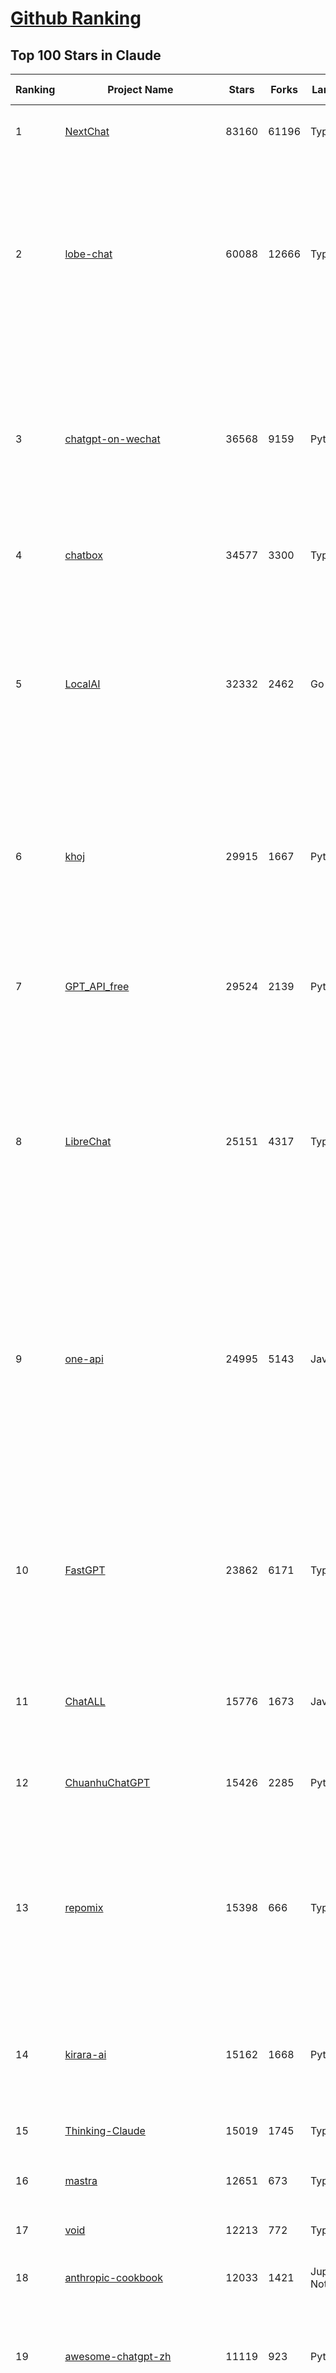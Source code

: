 [Github Ranking](../README.md)
==========

## Top 100 Stars in Claude

| Ranking | Project Name | Stars | Forks | Language | Open Issues | Description | Last Commit |
| ------- | ------------ | ----- | ----- | -------- | ----------- | ----------- | ----------- |
| 1 | [NextChat](https://github.com/ChatGPTNextWeb/NextChat) | 83160 | 61196 | TypeScript | 624 | ✨ Light and Fast AI Assistant. Support: Web \| iOS \| MacOS \| Android \|  Linux \| Windows | 2025-04-19T08:00:42Z |
| 2 | [lobe-chat](https://github.com/lobehub/lobe-chat) | 60088 | 12666 | TypeScript | 724 | 🤯 Lobe Chat - an open-source, modern-design AI chat framework. Supports Multi AI Providers( OpenAI / Claude 3 / Gemini / Ollama / DeepSeek / Qwen), Knowledge Base (file upload / knowledge management / RAG ), Multi-Modals (Plugins/Artifacts) and Thinking. One-click FREE deployment of your private ChatGPT/ Claude / DeepSeek application. | 2025-05-04T02:08:05Z |
| 3 | [chatgpt-on-wechat](https://github.com/zhayujie/chatgpt-on-wechat) | 36568 | 9159 | Python | 289 | 基于大模型搭建的聊天机器人，同时支持 微信公众号、企业微信应用、飞书、钉钉 等接入，可选择GPT4.1/GPT-4o/GPT-o1/ DeepSeek/Claude/文心一言/讯飞星火/通义千问/ Gemini/GLM-4/Kimi/LinkAI，能处理文本、语音和图片，访问操作系统和互联网，支持基于自有知识库进行定制企业智能客服。 | 2025-04-20T09:22:54Z |
| 4 | [chatbox](https://github.com/chatboxai/chatbox) | 34577 | 3300 | TypeScript | 675 | User-friendly Desktop Client App for AI Models/LLMs (GPT, Claude, Gemini, Ollama...) | 2025-04-27T14:53:01Z |
| 5 | [LocalAI](https://github.com/mudler/LocalAI) | 32332 | 2462 | Go | 435 | :robot: The free, Open Source alternative to OpenAI, Claude and others. Self-hosted and local-first. Drop-in replacement for OpenAI,  running on consumer-grade hardware. No GPU required. Runs gguf, transformers, diffusers and many more models architectures. Features: Generate Text, Audio, Video, Images, Voice Cloning, Distributed, P2P inference | 2025-05-03T17:47:27Z |
| 6 | [khoj](https://github.com/khoj-ai/khoj) | 29915 | 1667 | Python | 67 | Your AI second brain. Self-hostable. Get answers from the web or your docs. Build custom agents, schedule automations, do deep research. Turn any online or local LLM into your personal, autonomous AI (gpt, claude, gemini, llama, qwen, mistral). Get started - free. | 2025-05-03T02:29:40Z |
| 7 | [GPT_API_free](https://github.com/chatanywhere/GPT_API_free) | 29524 | 2139 | Python | 9 | Free ChatGPT&DeepSeek API Key，免费ChatGPT&DeepSeek API。免费接入DeepSeek API和GPT4 API，支持 gpt \| deepseek \| claude \| gemini \| grok 等排名靠前的常用大模型。 | 2025-04-19T03:10:33Z |
| 8 | [LibreChat](https://github.com/danny-avila/LibreChat) | 25151 | 4317 | TypeScript | 149 | Enhanced ChatGPT Clone: Features Agents, DeepSeek, Anthropic, AWS, OpenAI, Assistants API, Azure, Groq, o1, GPT-4o, Mistral, OpenRouter, Vertex AI, Gemini, Artifacts, AI model switching, message search, Code Interpreter, langchain, DALL-E-3, OpenAPI Actions, Functions, Secure Multi-User Auth, Presets, open-source for self-hosting. Active project. | 2025-05-04T00:05:03Z |
| 9 | [one-api](https://github.com/songquanpeng/one-api) | 24995 | 5143 | JavaScript | 851 | LLM API 管理 & 分发系统，支持 OpenAI、Azure、Anthropic Claude、Google Gemini、DeepSeek、字节豆包、ChatGLM、文心一言、讯飞星火、通义千问、360 智脑、腾讯混元等主流模型，统一 API 适配，可用于 key 管理与二次分发。单可执行文件，提供 Docker 镜像，一键部署，开箱即用。LLM API management & key redistribution system, unifying multiple providers under a single API. Single binary, Docker-ready, with an English UI. | 2025-02-21T11:30:22Z |
| 10 | [FastGPT](https://github.com/labring/FastGPT) | 23862 | 6171 | TypeScript | 502 | FastGPT is a knowledge-based platform built on the LLMs, offers a comprehensive suite of out-of-the-box capabilities such as data processing, RAG retrieval, and visual AI workflow orchestration, letting you easily develop and deploy complex question-answering systems without the need for extensive setup or configuration. | 2025-04-30T09:44:34Z |
| 11 | [ChatALL](https://github.com/ai-shifu/ChatALL) | 15776 | 1673 | JavaScript | 222 |  Concurrently chat with ChatGPT, Bing Chat, Bard, Alpaca, Vicuna, Claude, ChatGLM, MOSS, 讯飞星火, 文心一言 and more, discover the best answers | 2025-04-20T18:12:53Z |
| 12 | [ChuanhuChatGPT](https://github.com/GaiZhenbiao/ChuanhuChatGPT) | 15426 | 2285 | Python | 122 | GUI for ChatGPT API and many LLMs. Supports agents, file-based QA, GPT finetuning and query with web search. All with a neat UI. | 2025-03-13T09:36:38Z |
| 13 | [repomix](https://github.com/yamadashy/repomix) | 15398 | 666 | TypeScript | 76 | 📦 Repomix (formerly Repopack) is a powerful tool that packs your entire repository into a single, AI-friendly file. Perfect for when you need to feed your codebase to Large Language Models (LLMs) or other AI tools like Claude, ChatGPT, DeepSeek, Perplexity, Gemini, Gemma, Llama, Grok, and more. | 2025-05-02T16:30:42Z |
| 14 | [kirara-ai](https://github.com/lss233/kirara-ai) | 15162 | 1668 | Python | 164 | 🤖 可 DIY 的 多模态 AI 聊天机器人 \| 🚀 快速接入 微信、 QQ、Telegram、等聊天平台 \| 🦈支持DeepSeek、Grok、Claude、Ollama、Gemini、OpenAI \| 工作流系统、网页搜索、AI画图、人设调教、虚拟女仆、语音对话 \|  | 2025-04-26T16:46:22Z |
| 15 | [Thinking-Claude](https://github.com/richards199999/Thinking-Claude) | 15019 | 1745 | TypeScript | 0 | Let your Claude able to think | 2025-03-10T04:02:46Z |
| 16 | [mastra](https://github.com/mastra-ai/mastra) | 12651 | 673 | TypeScript | 90 | The TypeScript AI agent framework. ⚡ Assistants, RAG, observability. Supports any LLM: GPT-4, Claude, Gemini, Llama. | 2025-05-04T03:12:32Z |
| 17 | [void](https://github.com/voideditor/void) | 12213 | 772 | TypeScript | 34 | None | 2025-05-04T01:47:05Z |
| 18 | [anthropic-cookbook](https://github.com/anthropics/anthropic-cookbook) | 12033 | 1421 | Jupyter Notebook | 29 | A collection of notebooks/recipes showcasing some fun and effective ways of using Claude. | 2025-04-17T17:17:25Z |
| 19 | [awesome-chatgpt-zh](https://github.com/EmbraceAGI/awesome-chatgpt-zh) | 11119 | 923 | Python | 0 | ChatGPT 中文指南🔥，ChatGPT 中文调教指南，指令指南，应用开发指南，精选资源清单，更好的使用 chatGPT 让你的生产力 up up up! 🚀 | 2024-11-05T10:24:21Z |
| 20 | [claude-engineer](https://github.com/Doriandarko/claude-engineer) | 10986 | 1162 | Python | 11 | Claude Engineer is an interactive command-line interface (CLI) that leverages the power of Anthropic's Claude-3.5-Sonnet model to assist with software development tasks.This framework enables Claude to generate and manage its own tools, continuously expanding its capabilities through conversation. Available both as a CLI and a modern web interface | 2024-12-12T22:08:15Z |
| 21 | [LangBot](https://github.com/RockChinQ/LangBot) | 10889 | 814 | Python | 91 | 😎简单易用、🧩丰富生态 - 大模型原生即时通信机器人平台 \| 适配 QQ / 微信（企业微信、个人微信）/ 飞书 / 钉钉 / Discord / Telegram / Slack 等平台 \| 支持 ChatGPT、DeepSeek、Dify、Claude、Gemini、xAI、PPIO、Ollama、LM Studio、阿里云百炼、火山方舟、SiliconFlow、Qwen、Moonshot、ChatGLM、SillyTraven、MCP 等 LLM 的机器人 / Agent \| LLM-based instant messaging bots platform, supports Discord, Telegram, WeChat, Lark, DingTalk, QQ, Slack | 2025-04-30T09:37:07Z |
| 22 | [fastmcp](https://github.com/jlowin/fastmcp) | 8429 | 439 | Python | 35 | 🚀 The fast, Pythonic way to build MCP servers and clients | 2025-05-04T00:37:35Z |
| 23 | [coai](https://github.com/coaidev/coai) | 8297 | 1112 | TypeScript | 18 | 🚀 Next Generation AI One-Stop Internationalization Solution. 🚀 下一代 AI 一站式 B/C 端解决方案，支持 OpenAI，Midjourney，Claude，讯飞星火，Stable Diffusion，DALL·E，ChatGLM，通义千问，腾讯混元，360 智脑，百川 AI，火山方舟，新必应，Gemini，Moonshot 等模型，支持对话分享，自定义预设，云端同步，模型市场，支持弹性计费和订阅计划模式，支持图片解析，支持联网搜索，支持模型缓存，丰富美观的后台管理与仪表盘数据统计。 | 2025-04-30T19:12:53Z |
| 24 | [claude-code](https://github.com/anthropics/claude-code) | 8230 | 444 | Shell | 368 | Claude Code is an agentic coding tool that lives in your terminal, understands your codebase, and helps you code faster by executing routine tasks, explaining complex code, and handling git workflows - all through natural language commands. | 2025-05-02T17:09:41Z |
| 25 | [claude-task-master](https://github.com/eyaltoledano/claude-task-master) | 7552 | 786 | JavaScript | 80 | An AI-powered task-management system you can drop into Cursor, Lovable, Windsurf, Roo, and others. | 2025-05-03T19:24:39Z |
| 26 | [Noi](https://github.com/lencx/Noi) | 7480 | 563 | JavaScript | 148 | 🚀 Power Your World with AI - Explore, Extend, Empower. | 2025-05-01T02:21:25Z |
| 27 | [Upsonic](https://github.com/Upsonic/Upsonic) | 7410 | 690 | Python | 36 | The most reliable AI agent framework that supports MCP. | 2025-05-02T16:18:00Z |
| 28 | [new-api](https://github.com/QuantumNous/new-api) | 7166 | 1409 | Go | 166 | AI模型接口管理与分发系统，支持将多种大模型转为统一格式调用，支持OpenAI、Claude等格式，可供个人或者企业内部管理与分发渠道使用，本项目基于One API二次开发。🍥 The next-generation LLM gateway and AI asset management system supports multiple languages. | 2025-05-03T14:36:42Z |
| 29 | [BlackFriday-GPTs-Prompts](https://github.com/friuns2/BlackFriday-GPTs-Prompts) | 6624 | 1034 | None | 86 | List of free GPTs that doesn't require plus subscription  | 2024-11-08T11:03:14Z |
| 30 | [opencommit](https://github.com/di-sukharev/opencommit) | 6614 | 353 | JavaScript | 148 | GPT wrapper for git — generate commit messages with an LLM in 1 sec — works best with Claude 3.5 — supports local models too | 2025-05-03T09:06:21Z |
| 31 | [aichat](https://github.com/sigoden/aichat) | 6601 | 428 | Rust | 0 | All-in-one LLM CLI tool featuring Shell Assistant, Chat-REPL, RAG, AI Tools & Agents, with access to OpenAI, Claude, Gemini, Ollama, Groq, and more. | 2025-05-02T00:17:55Z |
| 32 | [promptfoo](https://github.com/promptfoo/promptfoo) | 6393 | 520 | TypeScript | 158 | Test your prompts, agents, and RAGs. Red teaming, pentesting, and vulnerability scanning for LLMs. Compare performance of GPT, Claude, Gemini, Llama, and more. Simple declarative configs with command line and CI/CD integration. | 2025-05-03T15:01:38Z |
| 33 | [llamacoder](https://github.com/Nutlope/llamacoder) | 5952 | 1384 | TypeScript | 39 | Open source Claude Artifacts – built with Llama 3.1 405B | 2025-04-08T15:15:38Z |
| 34 | [deep-searcher](https://github.com/zilliztech/deep-searcher) | 5798 | 570 | Python | 28 | Open Source Deep Research Alternative to Reason and Search on Private Data. Written in Python. | 2025-04-29T10:08:46Z |
| 35 | [code2prompt](https://github.com/mufeedvh/code2prompt) | 5539 | 316 | MDX | 7 | A CLI tool to convert your codebase into a single LLM prompt with source tree, prompt templating, and token counting. | 2025-04-28T20:55:23Z |
| 36 | [fragments](https://github.com/e2b-dev/fragments) | 5312 | 690 | TypeScript | 7 | Open-source Next.js template for building apps that are fully generated by AI. By E2B. | 2025-04-23T11:55:37Z |
| 37 | [opencompass](https://github.com/open-compass/opencompass) | 5280 | 556 | Python | 299 | OpenCompass is an LLM evaluation platform, supporting a wide range of models (Llama3, Mistral, InternLM2,GPT-4,LLaMa2, Qwen,GLM, Claude, etc) over 100+ datasets. | 2025-04-30T09:12:34Z |
| 38 | [deepclaude](https://github.com/getAsterisk/deepclaude) | 5092 | 399 | Rust | 45 | A high-performance LLM inference API and Chat UI that integrates DeepSeek R1's CoT reasoning traces with Anthropic Claude models. | 2025-02-04T22:55:51Z |
| 39 | [fastapi_mcp](https://github.com/tadata-org/fastapi_mcp) | 4273 | 356 | Python | 37 | Expose your FastAPI endpoints as Model Context Protocol (MCP) tools, with Auth! | 2025-04-28T16:01:55Z |
| 40 | [GodMode](https://github.com/smol-ai/GodMode) | 4260 | 336 | TypeScript | 50 | AI Chat Browser: Fast, Full webapp access to ChatGPT / Claude / Bard / Bing / Llama2! I use this 20 times a day. | 2024-07-29T00:31:03Z |
| 41 | [maestro](https://github.com/Doriandarko/maestro) | 4231 | 653 | Python | 32 | A framework for Claude Opus to intelligently orchestrate subagents. | 2024-07-01T06:49:15Z |
| 42 | [bot-on-anything](https://github.com/zhayujie/bot-on-anything) | 4068 | 925 | Python | 263 | A large model-based chatbot builder that can quickly integrate AI models (including ChatGPT, Claude, Gemini) into various software applications (such as Telegram, Gmail, Slack, and websites). | 2025-01-03T14:13:51Z |
| 43 | [obsidian-smart-connections](https://github.com/brianpetro/obsidian-smart-connections) | 3598 | 208 | JavaScript | 354 | Chat with your notes & see links to related content with AI embeddings. Use local models or 100+ via APIs like Claude, Gemini, ChatGPT & Llama 3 | 2025-05-03T18:37:58Z |
| 44 | [casibase](https://github.com/casibase/casibase) | 3557 | 418 | Go | 27 | ⚡️AI Cloud OS: Open-source enterprise-level AI knowledge base and MCP (model-context-protocol)/A2A (agent-to-agent) management platform with admin UI, user management and Single-Sign-On⚡️, supports ChatGPT, Claude, Llama, Ollama, HuggingFace, etc., chat bot demo: https://ai.casibase.com, admin UI demo: https://ai-admin.casibase.com | 2025-05-02T13:03:45Z |
| 45 | [codecompanion.nvim](https://github.com/olimorris/codecompanion.nvim) | 3524 | 199 | Lua | 1 | ✨ AI-powered coding, seamlessly in Neovim | 2025-05-03T23:19:14Z |
| 46 | [every-chatgpt-gui](https://github.com/billmei/every-chatgpt-gui) | 3434 | 243 | None | 4 | Every front-end GUI client for ChatGPT, Claude, and other LLMs | 2025-05-02T02:24:21Z |
| 47 | [mcp-playwright](https://github.com/executeautomation/mcp-playwright) | 3386 | 272 | TypeScript | 20 | Playwright Model Context Protocol Server - Tool to automate Browsers and APIs in Claude Desktop, Cline, Cursor IDE and More 🔌 | 2025-04-22T22:00:52Z |
| 48 | [free-llm-api-resources](https://github.com/cheahjs/free-llm-api-resources) | 3037 | 261 | Python | 4 | A list of free LLM inference resources accessible via API. | 2025-05-03T08:30:57Z |
| 49 | [Awesome-ChatGPT-prompts-ZH_CN](https://github.com/L1Xu4n/Awesome-ChatGPT-prompts-ZH_CN) | 3006 | 165 | None | 12 | 如何将ChatGPT调教成一只猫娘 | 2023-07-18T15:57:44Z |
| 50 | [firecrawl-mcp-server](https://github.com/mendableai/firecrawl-mcp-server) | 2888 | 268 | JavaScript | 23 | Official Firecrawl MCP Server - Adds powerful web scraping to Cursor, Claude and any other LLM clients. | 2025-04-24T22:57:57Z |
| 51 | [claude-coder](https://github.com/kodu-ai/claude-coder) | 2881 | 138 | TypeScript | 20 | Kodu is an autonomous coding agent that lives in your IDE. It is a VSCode extension that can help you build your dream project step by step by leveraging the latest technologies in automated coding agents  | 2025-04-30T10:21:02Z |
| 52 | [aide](https://github.com/nicepkg/aide) | 2571 | 177 | TypeScript | 32 | Conquer Any Code in VSCode: One-Click Comments, Conversions, UI-to-Code, and AI Batch Processing of Files! 在 VSCode 中征服任何代码：一键注释、转换、UI 图生成代码、AI 批量处理文件！💪 | 2025-03-08T03:13:34Z |
| 53 | [DeepClaude](https://github.com/ErlichLiu/DeepClaude) | 2557 | 493 | Python | 25 | Unleash Next-Level AI! 🚀  💻 Code Generation: DeepSeek r1 + Claude 3.7 Sonnet - Unparalleled Performance! 📝 Content Creation: DeepSeek r1 + Gemini 2.5 Pro - Superior Quality! 🔌 OpenAI-Compatible. 🌊 Streaming & Non-Streaming Support.  ✨ Experience the Future of AI – Today! Click to Try Now! ✨ | 2025-04-03T11:51:59Z |
| 54 | [poe-api](https://github.com/ading2210/poe-api) | 2502 | 313 | Python | 39 | [UNMAINTAINED] A reverse engineered Python API wrapper for Quora's Poe, which provides free access to ChatGPT, GPT-4, and Claude. | 2023-09-18T04:56:52Z |
| 55 | [DesktopCommanderMCP](https://github.com/wonderwhy-er/DesktopCommanderMCP) | 2389 | 255 | TypeScript | 20 | This is MCP server for Claude that gives it terminal control, file system search and diff file editing capabilities | 2025-05-03T06:34:46Z |
| 56 | [awesome-claude-prompts](https://github.com/langgptai/awesome-claude-prompts) | 2358 | 224 | None | 0 | This repo includes Claude prompt curation to use Claude better. | 2025-03-01T00:29:09Z |
| 57 | [CL4R1T4S](https://github.com/elder-plinius/CL4R1T4S) | 2354 | 698 | None | 3 | SYSTEM PROMPT TRANSPARENCY FOR ALL - CHATGPT, GEMINI, GROK, CLAUDE, PERPLEXITY, CURSOR, WINDSURF, DEVIN, REPLIT, AND MORE! | 2025-04-28T18:52:46Z |
| 58 | [opencode](https://github.com/opencode-ai/opencode) | 2333 | 150 | Go | 26 | None | 2025-05-02T20:24:33Z |
| 59 | [VLMEvalKit](https://github.com/open-compass/VLMEvalKit) | 2304 | 348 | Python | 94 | Open-source evaluation toolkit of large multi-modality models (LMMs), support 220+ LMMs, 80+ benchmarks | 2025-05-03T14:11:05Z |
| 60 | [griptape](https://github.com/griptape-ai/griptape) | 2281 | 189 | Python | 60 | Modular Python framework for AI agents and workflows with chain-of-thought reasoning, tools, and memory.  | 2025-05-02T16:52:25Z |
| 61 | [ruby_llm](https://github.com/crmne/ruby_llm) | 2144 | 105 | Ruby | 37 | Stop juggling AI SDKs! RubyLLM offers one delightful Ruby interface for OpenAI, Anthropic, Gemini, Bedrock, OpenRouter, DeepSeek, Ollama & compatible APIs. Chat, Vision, Audio, PDF, Images, Embeddings, Tools, Streaming & Rails integration. | 2025-04-25T15:40:44Z |
| 62 | [elia](https://github.com/darrenburns/elia) | 2132 | 131 | Python | 12 | A snappy, keyboard-centric terminal user interface for interacting with large language models. Chat with ChatGPT, Claude, Llama 3, Phi 3, Mistral, Gemma and more. | 2024-10-10T19:12:52Z |
| 63 | [git-mcp](https://github.com/idosal/git-mcp) | 2003 | 114 | TypeScript | 17 | Put an end to code hallucinations! GitMCP is a free, open-source, remote MCP server for any GitHub project | 2025-04-29T16:30:26Z |
| 64 | [unity-mcp](https://github.com/justinpbarnett/unity-mcp) | 1870 | 260 | C# | 32 | A Unity MCP server that allows MCP clients like Claude Desktop or Cursor to perform Unity Editor actions. | 2025-04-09T13:19:24Z |
| 65 | [dialoqbase](https://github.com/n4ze3m/dialoqbase) | 1753 | 276 | TypeScript | 39 | Create chatbots with ease | 2024-10-15T14:24:20Z |
| 66 | [Awesome-MCP-ZH](https://github.com/yzfly/Awesome-MCP-ZH) | 1696 | 89 | None | 0 | MCP 资源精选， MCP指南，Claude MCP，MCP Servers, MCP Clients | 2025-04-30T00:32:08Z |
| 67 | [tokencost](https://github.com/AgentOps-AI/tokencost) | 1648 | 73 | Python | 14 | Easy token price estimates for 400+ LLMs. TokenOps. | 2025-04-14T06:41:50Z |
| 68 | [Thinking_in_Java_MindMapping](https://github.com/LjyYano/Thinking_in_Java_MindMapping) | 1606 | 461 | None | 0 | 编程笔记、观影指南、读书笔记、生活感悟、Switch 游戏 | 2025-04-22T07:02:13Z |
| 69 | [awesome-ai-system-prompts](https://github.com/dontriskit/awesome-ai-system-prompts) | 1601 | 180 | TypeScript | 1 | 🧠 Curated collection of system prompts for top AI tools. Perfect for AI agent builders and prompt engineers. Incuding: ChatGPT, Claude, Perplexity, Manus, Claude-Code, Loveable, v0, Grok, same new, windsurf, notion, and MetaAI.  | 2025-04-20T19:45:00Z |
| 70 | [papersgpt-for-zotero](https://github.com/papersgpt/papersgpt-for-zotero) | 1559 | 48 | JavaScript | 40 | Zotero chat PDF with AI, DeepSeek, GPT 4.1, ChatGPT, Claude, Gemini, Qwen3 | 2025-04-29T11:15:02Z |
| 71 | [GalTransl](https://github.com/GalTransl/GalTransl) | 1520 | 100 | Python | 24 | 支持GPT-4/Claude/Deepseek/Sakura等大语言模型的Galgame自动化翻译解决方案  Automated translation solution for visual novels supporting GPT-4/Claude/Deepseek/Sakura | 2025-05-02T02:29:55Z |
| 72 | [exa-mcp-server](https://github.com/exa-labs/exa-mcp-server) | 1478 | 122 | TypeScript | 7 | Claude can perform Web Search \| Exa with MCP (Model Context Protocol) | 2025-05-01T23:21:08Z |
| 73 | [ax](https://github.com/ax-llm/ax) | 1448 | 109 | TypeScript | 10 | The "official" unofficial DSPy framework. Build LLM powered agents and other workflows, based on the Stanford DSP paper. | 2025-05-03T18:35:29Z |
| 74 | [AIChatWeb](https://github.com/Nanjiren01/AIChatWeb) | 1441 | 398 | TypeScript | 20 | 在ChatGPT-Next-Web的基础上，增加注册登录，额度限制，邀请，敏感词，支付，基于docker一键部署。提供后台管理系统，可配置标题、欢迎词、额度不足提醒、公告 | 2024-07-19T07:23:42Z |
| 75 | [DevDocs](https://github.com/cyberagiinc/DevDocs) | 1440 | 135 | TypeScript | 7 | Completely free, private, UI based Tech Documentation MCP server. Designed for coders and software developers in mind. Easily integrate into Cursor, Windsurf, Cline, Roo Code, Claude Desktop App  | 2025-04-28T01:59:07Z |
| 76 | [Agently](https://github.com/AgentEra/Agently) | 1322 | 150 | Python | 27 | [GenAI Application Development Framework]  🚀 Build GenAI application quick and easy 💬 Easy to interact with GenAI agent in code using structure data and chained-calls syntax 🧩 Use Agently Workflow to manage complex GenAI working logic 🔀 Switch to any model without rewrite application code | 2025-04-18T09:52:23Z |
| 77 | [prism](https://github.com/prism-php/prism) | 1318 | 107 | PHP | 18 | A unified interface for working with LLMs in Laravel | 2025-04-29T14:26:07Z |
| 78 | [claude-to-chatgpt](https://github.com/jtsang4/claude-to-chatgpt) | 1291 | 152 | Python | 10 | This project converts the API of Anthropic's Claude model to the OpenAI Chat API format. | 2024-08-18T08:35:25Z |
| 79 | [mcp](https://github.com/BrowserMCP/mcp) | 1281 | 66 | TypeScript | 18 | Browser MCP is a Model Context Provider (MCP) server that allows AI applications to control your browser | 2025-04-24T21:49:44Z |
| 80 | [PandoraHelper](https://github.com/nianhua99/PandoraHelper) | 1275 | 174 | TypeScript | 6 | 使用 PandoraHelper 轻松和你的小伙伴共享 ChatGPT Plus/Claude Pro 服务！ | 2025-02-24T09:10:11Z |
| 81 | [AISuperDomain](https://github.com/win4r/AISuperDomain) | 1264 | 223 | C# | 34 | Aila(AI超元域): The premier AI integration tool for Windows, macOS, and Android. Ask once, get answers from 10+ AIs like ChatGPT, Gemini, Claude3, Copilot, Poe, perplexity and more. Features customizable AI and prompts. | 2025-03-29T13:30:57Z |
| 82 | [modelfusion](https://github.com/vercel/modelfusion) | 1260 | 90 | TypeScript | 33 | The TypeScript library for building AI applications. | 2024-07-19T15:17:19Z |
| 83 | [ChatChat](https://github.com/okisdev/ChatChat) | 1253 | 216 | TypeScript | 3 | Chat Chat, your own unified chat and search to AI platform, with a simple and easy to use interface. | 2025-05-02T21:58:02Z |
| 84 | [spacy-llm](https://github.com/explosion/spacy-llm) | 1239 | 95 | Python | 37 | 🦙 Integrating LLMs into structured NLP pipelines | 2025-01-08T22:26:19Z |
| 85 | [aws-genai-llm-chatbot](https://github.com/aws-samples/aws-genai-llm-chatbot) | 1233 | 374 | TypeScript | 26 | A modular and comprehensive solution to deploy a Multi-LLM and Multi-RAG powered chatbot (Amazon Bedrock, Anthropic, HuggingFace, OpenAI, Meta, AI21, Cohere, Mistral) using AWS CDK on AWS | 2025-05-02T08:29:10Z |
| 86 | [sage](https://github.com/Storia-AI/sage) | 1228 | 108 | Python | 23 | Chat with any codebase in under two minutes \| Fully local or via third-party APIs | 2024-11-11T04:49:34Z |
| 87 | [codemcp](https://github.com/ezyang/codemcp) | 1227 | 98 | Python | 34 | Coding assistant MCP for Claude Desktop | 2025-05-04T01:00:17Z |
| 88 | [claude-prompt-generator](https://github.com/aws-samples/claude-prompt-generator) | 1217 | 110 | Python | 1 | None | 2024-10-10T21:34:35Z |
| 89 | [gp.nvim](https://github.com/Robitx/gp.nvim) | 1155 | 96 | Lua | 42 | Gp.nvim (GPT prompt) Neovim AI plugin: ChatGPT sessions & Instructable text/code operations & Speech to text [OpenAI, Ollama, Anthropic, ..] | 2025-04-08T21:18:30Z |
| 90 | [kubb](https://github.com/kubb-labs/kubb) | 1117 | 88 | TypeScript | 16 | The ultimate toolkit for working with APIs. | 2025-04-30T08:24:36Z |
| 91 | [bedrock-chat](https://github.com/aws-samples/bedrock-chat) | 1109 | 421 | TypeScript | 112 | AWS-native chatbot using Bedrock | 2025-05-01T09:56:38Z |
| 92 | [open-computer-use](https://github.com/e2b-dev/open-computer-use) | 1092 | 143 | Python | 6 | AI computer use powered by open source LLMs and E2B Desktop Sandbox | 2025-03-13T07:46:24Z |
| 93 | [APIPark](https://github.com/APIParkLab/APIPark) | 1088 | 153 | TypeScript | 60 | 🦄云原生、超高性能 AI&API网关，LLM API 管理、分发系统、开放平台，支持所有AI API，不限于OpenAI、Azure、Anthropic Claude、Google Gemini、DeepSeek、字节豆包、ChatGLM、文心一言、讯飞星火、通义千问、360 智脑、腾讯混元等主流模型，统一 API 请求和返回，API申请与审批，调用统计、负载均衡、多模型灾备。一键部署，开箱即用。Cloud native, ultra-high performance AI&API gateway, LLM API management, distribution system, open platform, supporting all AI APIs. | 2025-04-30T09:17:44Z |
| 94 | [poe-api-wrapper](https://github.com/snowby666/poe-api-wrapper) | 1079 | 144 | Python | 27 | 👾 A Python API wrapper for Poe.com. With this, you will have free access to GPT-4, Claude, Llama, Gemini, Mistral and more! 🚀 | 2025-03-07T20:07:31Z |
| 95 | [chatgpt-shell](https://github.com/xenodium/chatgpt-shell) | 1037 | 92 | Emacs Lisp | 42 | A multi-llm Emacs shell (ChatGPT, Claude, DeepSeek, Gemini, Kagi, Ollama, Perplexity) + editing integrations | 2025-04-29T08:09:03Z |
| 96 | [langchat](https://github.com/TyCoding/langchat) | 1034 | 212 | Java | 7 | LangChat: Java LLMs/AI Project, Supports Multi AI Providers( Gitee AI/ 智谱清言 / 阿里通义 / 百度千帆 / DeepSeek / 抖音豆包 / 零一万物 / 讯飞星火 / OpenAI / Gemini / Ollama / Azure / Claude 等大模型), Java生态下AI大模型产品解决方案，快速构建企业级AI知识库、AI机器人应用 | 2025-04-03T08:57:02Z |
| 97 | [ChatGPT-Telegram-Bot](https://github.com/yym68686/ChatGPT-Telegram-Bot) | 1016 | 328 | Python | 8 | TeleChat: 🤖️ an AI chat Telegram bot can Web Search Powered by GPT-3.5/4/4 Turbo/4o, DALL·E 3, Groq, Gemini 1.5 Pro/Flash and the official Claude2.1/3/3.5 API using Python on Zeabur, fly.io and Replit. | 2025-05-03T00:37:25Z |
| 98 | [py-gpt](https://github.com/szczyglis-dev/py-gpt) | 1010 | 192 | Python | 23 | Desktop AI Assistant powered by o1, o3, GPT-4, GPT-4 Vision, Gemini, Claude, Llama 3, DeepSeek, Bielik, DALL-E,  chat, vision, voice control, image generation and analysis, agents, command execution, file upload/download, speech synthesis and recognition, access to Web, memory, presets, assistants, plugins, and more. Linux, Windows, Mac | 2025-03-06T02:28:15Z |
| 99 | [RisuAI](https://github.com/kwaroran/RisuAI) | 1008 | 177 | TypeScript | 66 | Make your own story. User-friendly software for LLM roleplaying | 2025-04-28T07:44:43Z |
| 100 | [AIaW](https://github.com/NitroRCr/AIaW) | 998 | 82 | Vue | 12 | AI as Workspace - A better AI (LLM) client. Full-featured, lightweight. Support multiple workspaces, plugin system, cross-platform, local first + real-time cloud sync, Artifacts, MCP \| 更好的 AI 客户端 | 2025-05-03T15:02:53Z |

